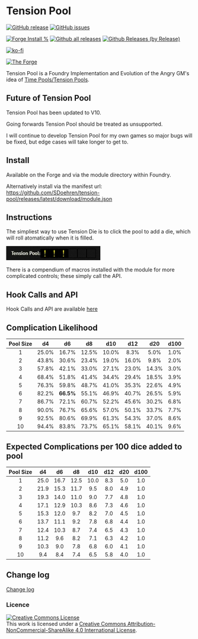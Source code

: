 # Tension Pool

[![GitHub release](https://img.shields.io/github/release/sdoehren/tension-pool.svg)](https://GitHub.com/sdoehren/tension-pool/releases/)
[![GitHub issues](https://img.shields.io/github/issues/SDoehren/tension-pool/bug)](https://GitHub.com/sdoehren/tension-pool/issues/)


[![Forge Install %](https://img.shields.io/badge/dynamic/json?label=Forge%20Installs&query=package.installs&suffix=%25&url=https%3A%2F%2Fforge-vtt.com%2Fapi%2Fbazaar%2Fpackage%2Ftension-pool)](https://GitHub.com/sdoehren/tension-pool/releases/)
[![Github all releases](https://img.shields.io/github/downloads/sdoehren/tension-pool/total.svg)](https://GitHub.com/sdoehren/tension-pool/releases/)
[![Github Releases (by Release)](https://img.shields.io/github/downloads/sdoehren/tension-pool/latest/total.svg)](https://GitHub.com/sdoehren/tension-pool/releases/)

[![ko-fi](https://img.shields.io/badge/ko--fi-Support%20Me-red?style=flat-square&logo=ko-fi)](https://ko-fi.com/sdoehren)

[![The Forge](https://img.shields.io/badge/The%20Forge-Pay%20What%20You%20Want-success?style=flat-square)](https://eu.forge-vtt.com/bazaar#package=tension-pool)

Tension Pool is a Foundry Implementation and Evolution of the Angry GM's idea of [Time Pools/Tension Pools](https://theangrygm.com/making-things-complicated/).

## Future of Tension Pool

Tension Pool has been updated to V10.

Going forwards Tension Pool should be treated as unsupported.

I will continue to develop Tension Pool for my own games so major bugs will be fixed, but edge cases will take longer to get to.

## Install

Available on the Forge and via the module directory within Foundry.

Alternatively install via the manifest url: https://github.com/SDoehren/tension-pool/releases/latest/download/module.json

## Instructions

The simpliest way to use Tension Die is to click the pool to add a die, which will roll atomatically when it is filled.

![Image](images/Guide2.webp)

There is a compendium of macros installed with the module for more complicated controls; these simply call the API.

## Hook Calls and API

Hook Calls and API are available [here](api.md)

## Complication Likelihood

| Pool Size | **d4** |  **d6**   | **d8** | **d10** | **d12** | **d20** | **d100** |
|:---------:|:------:|:---------:|:------:|:-------:|:-------:|:-------:|:--------:|
|     1     | 25.0%  |   16.7%   | 12.5%  |  10.0%  |  8.3%   |  5.0%   |   1.0%   |
|     2     | 43.8%  |   30.6%   | 23.4%  |  19.0%  |  16.0%  |  9.8%   |   2.0%   |
|     3     | 57.8%  |   42.1%   | 33.0%  |  27.1%  |  23.0%  |  14.3%  |   3.0%   |
|     4     | 68.4%  |   51.8%   | 41.4%  |  34.4%  |  29.4%  |  18.5%  |   3.9%   |
|     5     | 76.3%  |   59.8%   | 48.7%  |  41.0%  |  35.3%  |  22.6%  |   4.9%   |
|     6     | 82.2%  | **66.5%** | 55.1%  |  46.9%  |  40.7%  |  26.5%  |   5.9%   |
|     7     | 86.7%  |   72.1%   | 60.7%  |  52.2%  |  45.6%  |  30.2%  |   6.8%   |
|     8     | 90.0%  |   76.7%   | 65.6%  |  57.0%  |  50.1%  |  33.7%  |   7.7%   |
|     9     | 92.5%  |   80.6%   | 69.9%  |  61.3%  |  54.3%  |  37.0%  |   8.6%   |
|    10     | 94.4%  |   83.8%   | 73.7%  |  65.1%  |  58.1%  |  40.1%  |   9.6%   |

## Expected Complications per 100 dice added to pool


| Pool Size | **d4** | **d6** | **d8** | **d10** | **d12** | **d20** | **d100** |
|:---------:|:------:|:------:|:------:|:-------:|:-------:|:-------:|:--------:|
|     1     |  25.0  |  16.7  |  12.5  |  10.0   |   8.3   |   5.0   |   1.0    |
|     2     |  21.9  |  15.3  |  11.7  |   9.5   |   8.0   |   4.9   |   1.0    |
|     3     |  19.3  |  14.0  |  11.0  |   9.0   |   7.7   |   4.8   |   1.0    |
|     4     |  17.1  |  12.9  |  10.3  |   8.6   |   7.3   |   4.6   |   1.0    |
|     5     |  15.3  |  12.0  |  9.7   |   8.2   |   7.0   |   4.5   |   1.0    |
|     6     |  13.7  |  11.1  |  9.2   |   7.8   |   6.8   |   4.4   |   1.0    |
|     7     |  12.4  |  10.3  |  8.7   |   7.4   |   6.5   |   4.3   |   1.0    |
|     8     |  11.2  |  9.6   |  8.2   |   7.1   |   6.3   |   4.2   |   1.0    |
|     9     |  10.3  |  9.0   |  7.8   |   6.8   |   6.0   |   4.1   |   1.0    |
|    10     |  9.4   |  8.4   |  7.4   |   6.5   |   5.8   |   4.0   |   1.0    |

## Change log

[Change log](Changelog.md)


### Licence

<a rel="license" href="http://creativecommons.org/licenses/by-nc-sa/4.0/"><img alt="Creative Commons License" style="border-width:0" src="https://i.creativecommons.org/l/by-nc-sa/4.0/88x31.png" /></a><br />This work is licensed under a <a rel="license" href="http://creativecommons.org/licenses/by-nc-sa/4.0/">Creative Commons Attribution-NonCommercial-ShareAlike 4.0 International License</a>.